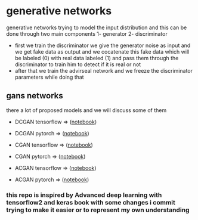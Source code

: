 # generative networks 

generative networks trying to model the input distribution and this can be done through two main 
components 1- generator 2- discriminator 

- first we train the discriminator 
we give the generator noise as input and we get fake data as output and we cocatenate this fake data which will be labeled (0) with real data labeled (1) and pass them through the discriminator to train him to detect if it is real or not  
- after that we train the advirseal network and we freeze the discriminator parameters while doing that 

## gans networks 
there a lot of proposed models and we will discuss some of them 

- DCGAN  tensorflow => ([notebook](tensorflow_DCGAN.ipynb))
- DCGAN  pytorch => ([notebook](pytorch_DCGAN.ipynb))

- CGAN  tensorflow => ([notebook](tensorflow_CGAN.ipynb))
- CGAN  pytorch => ([notebook](pytorch_CGAN.ipynb))

- ACGAN tensorflow => ([notebook](tensorlfow_ACGAN.ipynb))
- ACGAN  pytorch => ([notebook](pytorch_ACGAN.ipynb))

### this repo is inspired by Advanced deep learning with tensorflow2 and keras book with some changes i commit trying to make it easier or to represent my own understanding 





